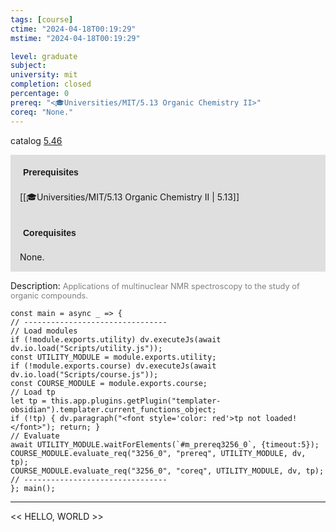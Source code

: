 ```yaml
---
tags: [course]
ctime: "2024-04-18T00:19:29"
mstime: "2024-04-18T00:19:29"

level: graduate
subject: 
university: mit
completion: closed
percentage: 0
prereq: "<🎓Universities/MIT/5.13 Organic Chemistry II>"
coreq: "None."
---
```


catalog [5.46](http://student.mit.edu/catalog/m5a.html#5.46)

<span style="display: block; padding: 15px; background-color: rgb(100, 100, 100, 0.2);"><font id="m_prereq3256_0" style="display: block; font-family: Arial, sans-serif; font-weight: bold; padding: 5px">Prerequisites</font><br><span id="prereq3256_0">[[🎓Universities/MIT/5.13 Organic Chemistry II | 5.13]]</span></span>
<span style="display: block; padding: 15px; background-color: rgb(100, 100, 100, 0.2);"><font id="m_coreq3256_0" style="display: block; font-family: Arial, sans-serif; font-weight: bold; padding: 5px">Corequisites</font><br><span id="coreq3256_0">None.</span></span>

<font style="">Description:</font>
<font style="color: grey; font-size: 0.8rem;">Applications of multinuclear NMR spectroscopy to the study of organic compounds.</font>

```dataviewjs
const main = async _ => {
// --------------------------------
// Load modules
if (!module.exports.utility) dv.executeJs(await dv.io.load("Scripts/utility.js"));
const UTILITY_MODULE = module.exports.utility;
if (!module.exports.course) dv.executeJs(await dv.io.load("Scripts/course.js"));
const COURSE_MODULE = module.exports.course;
// Load tp
let tp = this.app.plugins.getPlugin("templater-obsidian").templater.current_functions_object;
if (!tp) { dv.paragraph("<font style='color: red'>tp not loaded!</font>"); return; }
// Evaluate
await UTILITY_MODULE.waitForElements(`#m_prereq3256_0`, {timeout:5});
COURSE_MODULE.evaluate_req("3256_0", "prereq", UTILITY_MODULE, dv, tp);
COURSE_MODULE.evaluate_req("3256_0", "coreq", UTILITY_MODULE, dv, tp);
// --------------------------------
}; main();
```

---

<< HELLO, WORLD >>
